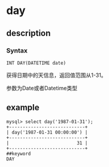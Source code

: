 # day
## description
### Syntax

`INT DAY(DATETIME date)`


获得日期中的天信息，返回值范围从1-31。

参数为Date或者Datetime类型

## example

```
mysql> select day('1987-01-31');
+----------------------------+
| day('1987-01-31 00:00:00') |
+----------------------------+
|                         31 |
+----------------------------+
##keyword
DAY
